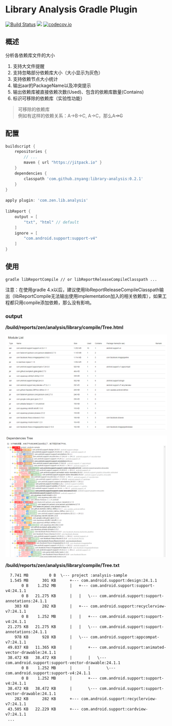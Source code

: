 # Library Analysis Gradle Plugin

[![Build Status](https://travis-ci.org/znyang/library-analysis.svg?branch=master)](https://travis-ci.org/znyang/library-analysis)
[![](https://jitpack.io/v/znyang/library-analysis.svg)](https://jitpack.io/#znyang/library-analysis)
[![codecov.io](https://codecov.io/github/znyang/library-analysis/coverage.svg?branch=master)](https://codecov.io/gh/znyang/library-analysis/branch/master)

## 概述

分析各依赖库文件的大小

1. 支持大文件提醒
2. 支持忽略部分依赖库大小（大小显示为灰色）
3. 支持依赖节点大小统计
4. 输出aar的PackageName以及冲突提示
5. 输出依赖库被直接依赖次数(Used)、包含的依赖库数量(Contains)
6. 标识可移除的依赖库（实验性功能）

>可移除的依赖库<br>
例如有这样的依赖关系：A->B->C, A->C，那么A~~->C~~

## 配置

```gradle
buildscript {
    repositories {
        // ...
        maven { url "https://jitpack.io" }
    }
    dependencies {
        classpath 'com.github.znyang:library-analysis:0.2.1'
    }
}

apply plugin: 'com.zen.lib.analysis'

libReport {
    output = [
        "txt", "html" // default
    ]
    ignore = [
        "com.android.support:support-v4"
    ]
}
```

## 使用

```
gradle libReportCompile // or libReportReleaseCompileClasspath ...
```

注意：在使用gradle 4.x以后，建议使用libReportReleaseCompileClasspath输出（libReportCompile无法输出使用implementation加入的相关依赖库），如果工程都只用compile添加依赖，那么没有影响。

### output

**/build/reports/zen/analysis/library/compile/Tree.html**

![screenshot](./image/module-list.jpg)

![screenshot](./image/dependencies.jpg)

**/build/reports/zen/analysis/library/compile/Tree.txt**

```
  7.741 MB	       0 B	\--- project :analysis-sample
  1.545 MB	    301 KB	 	+--- com.android.support:design:24.1.1
       0 B	  1.252 MB	 	|	+--- com.android.support:support-v4:24.1.1
       0 B	 21.275 KB	 	|	|	\--- com.android.support:support-annotations:24.1.1
    303 KB	    282 KB	 	|	+--- com.android.support:recyclerview-v7:24.1.1
       0 B	  1.252 MB	 	|	|	+--- com.android.support:support-v4:24.1.1
 21.275 KB	 21.275 KB	 	|	|	\--- com.android.support:support-annotations:24.1.1
    978 KB	    928 KB	 	|	\--- com.android.support:appcompat-v7:24.1.1
 49.837 KB	 11.365 KB	 	|	 	+--- com.android.support:animated-vector-drawable:24.1.1
 38.472 KB	 38.472 KB	 	|	 	|	\--- com.android.support:support-vector-drawable:24.1.1
       0 B	  1.252 MB	 	|	 	|	 	\--- com.android.support:support-v4:24.1.1
       0 B	  1.252 MB	 	|	 	+--- com.android.support:support-v4:24.1.1
 38.472 KB	 38.472 KB	 	|	 	\--- com.android.support:support-vector-drawable:24.1.1
    282 KB	    282 KB	 	+--- com.android.support:recyclerview-v7:24.1.1
 43.505 KB	 22.229 KB	 	+--- com.android.support:cardview-v7:24.1.1
 ...
```
